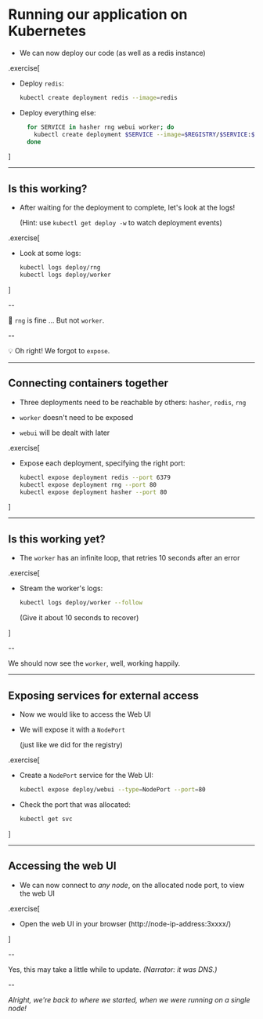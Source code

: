 # Running our application on Kubernetes

- We can now deploy our code (as well as a redis instance)

.exercise[

- Deploy `redis`:
  ```bash
  kubectl create deployment redis --image=redis
  ```

- Deploy everything else:
  ```bash
    for SERVICE in hasher rng webui worker; do
      kubectl create deployment $SERVICE --image=$REGISTRY/$SERVICE:$TAG
    done
  ```

]

---

## Is this working?

- After waiting for the deployment to complete, let's look at the logs!

  (Hint: use `kubectl get deploy -w` to watch deployment events)

.exercise[

<!-- ```hide
kubectl wait deploy/rng --for condition=available
kubectl wait deploy/worker --for condition=available
``` -->

- Look at some logs:
  ```bash
  kubectl logs deploy/rng
  kubectl logs deploy/worker
  ```

]

--

🤔 `rng` is fine ... But not `worker`.

--

💡 Oh right! We forgot to `expose`.

---

## Connecting containers together

- Three deployments need to be reachable by others: `hasher`, `redis`, `rng`

- `worker` doesn't need to be exposed

- `webui` will be dealt with later

.exercise[

- Expose each deployment, specifying the right port:
  ```bash
  kubectl expose deployment redis --port 6379
  kubectl expose deployment rng --port 80
  kubectl expose deployment hasher --port 80
  ```

]

---

## Is this working yet?

- The `worker` has an infinite loop, that retries 10 seconds after an error

.exercise[

- Stream the worker's logs:
  ```bash
  kubectl logs deploy/worker --follow
  ```

  (Give it about 10 seconds to recover)

<!--
```wait units of work done, updating hash counter```
```keys ^C```
-->

]

--

We should now see the `worker`, well, working happily.

---

## Exposing services for external access

- Now we would like to access the Web UI

- We will expose it with a `NodePort`

  (just like we did for the registry)

.exercise[

- Create a `NodePort` service for the Web UI:
  ```bash
  kubectl expose deploy/webui --type=NodePort --port=80
  ```

- Check the port that was allocated:
  ```bash
  kubectl get svc
  ```

]

---

## Accessing the web UI

- We can now connect to *any node*, on the allocated node port, to view the web UI

.exercise[

- Open the web UI in your browser (http://node-ip-address:3xxxx/)

<!-- ```open http://node1:3xxxx/``` -->

]

--

Yes, this may take a little while to update. *(Narrator: it was DNS.)*

--

*Alright, we're back to where we started, when we were running on a single node!*

